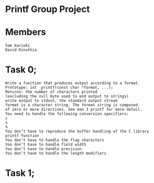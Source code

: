 # Printf Group Project
# Members
    Sam kariuki
    David Kinuthia
# Task 0;
    Write a function that produces output according to a format.
    Prototype: int _printf(const char *format, ...);
    Returns: the number of characters printed
    (excluding the null byte used to end output to strings)
    write output to stdout, the standard output stream
    format is a character string. The format string is composed
    of zero or more directives. See man 3 printf for more detail.
    You need to handle the following conversion specifiers:
    c
    s
    %
    You don’t have to reproduce the buffer handling of the C library printf function
    You don’t have to handle the flag characters
    You don’t have to handle field width
    You don’t have to handle precision
    You don’t have to handle the length modifiers
# Task 1;
